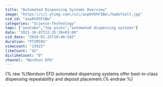 ```yaml
---
title: "Automated Dispensing Systems Overview"
image: "https:\/\/i.ytimg.com\/vi\/avp6VXhFIBw\/hqdefault.jpg"
vid_id: "avp6VXhFIBw"
categories: "Science-Technology"
tags: ["youtube","top picks","automated dispensing systems"]
date: "2021-10-07T22:35:39+03:00"
vid_date: "2019-01-25T18:46:54Z"
duration: "PT2M59S"
viewcount: "13923"
likeCount: "42"
dislikeCount: "0"
channel: "Nordson EFD"
---
```

{% raw %}Nordson EFD automated dispensing systems offer best-in-class dispensing repeatability and deposit placement.{% endraw %}
